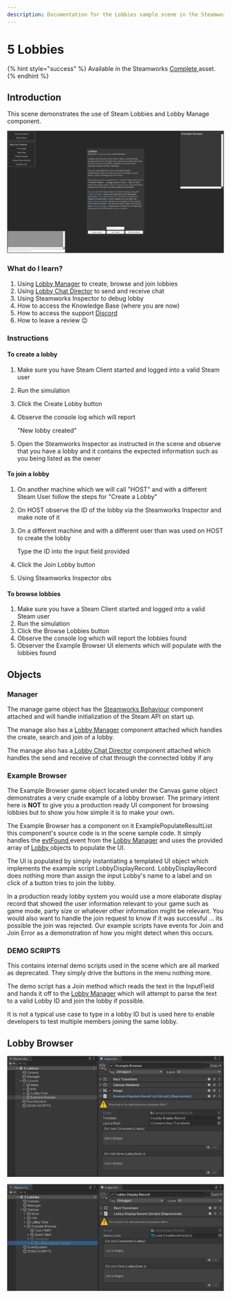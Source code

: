 ```yaml
---
description: Documentation for the Lobbies sample scene in the Steamworks Complete asset
---
```


# 5 Lobbies

{% hint style="success" %}
Available in the Steamworks [Complete ](https://assetstore.unity.com/packages/tools/utilities/ux-v2-complete-201905)asset.
{% endhint %}

## Introduction&#x20;

This scene demonstrates the use of Steam Lobbies and Lobby Manage component.

![](<../../../../.gitbook/assets/image (183) (1) (1).png>)

### What do I learn?

1. Using [Lobby Manager](../../components/lobby-manager.md) to create, browse and join lobbies
2. Using [Lobby Chat Director](../../components/lobby-chat-director.md) to send and receive chat
3. Using Steamworks Inspector to debug lobby&#x20;
4. How to access the Knowledge Base (where you are now)
5. How to access the support [Discord ](https://discord.gg/6X3xrRc)
6. How to leave a review 😉

### Instructions

#### To create a lobby

1. Make sure you have Steam Client started and logged into a valid Steam user
2. Run the simulation
3. Click the Create Lobby button
4.  Observe the console log which will report

    "New lobby created"
5. Open the Steamworks Inspector as instructed in the scene and observe that you have a lobby and it contains the expected information such as you being listed as the owner

#### To join a lobby

1. On another machine which we will call "HOST" and with a different Steam User follow the steps for "Create a Lobby"
2. On HOST observe the ID of the lobby via the Steamworks Inspector and make note of it
3.  On a different machine and with a different user than was used on HOST to create the lobby

    Type the ID into the input field provided
4. Click the Join Lobby button
5. Using Steamworks Inspector obs

#### To browse lobbies

1. Make sure you have a Steam Client started and logged into a valid Steam user
2. Run the simulation
3. Click the Browse Lobbies button
4. Observe the console log which will report the lobbies found
5. Observer the Example Browser UI elements which will populate with the lobbies found

## Objects

### Manager

The manage game object has the [Steamworks Behaviour](../../components/steamworks-behaviour.md) component attached and will handle initialization of the Steam API on start up.

The manage also has a [Lobby Manager](../../components/lobby-manager.md) component attached which handles the create, search and join of a lobby.

The manage also has a[ Lobby Chat Director](../../components/lobby-chat-director.md) component attached which handles the send and receive of chat through the connected lobby if any

### Example Browser

The Example Browser game object located under the Canvas game object demonstrates a very crude example of a lobby browser. The primary intent here is **NOT** to give you a production ready UI component for browsing lobbies but to show you how simple it is to make your own.

The Example Browser has a component on it ExamplePopulateResultList this component's source code is in the scene sample code. It simply handles the [evtFound ](../../components/lobby-manager.md#evtfound)event from the [Lobby Manager](../../components/lobby-manager.md) and uses the provided array of [Lobby ](../../objects/lobby.md)objects to populate the UI.

The UI is populated by simply instantiating a templated UI object which implements the example script LobbyDisplayRecord. LobbyDisplayRecord does nothing more than assign the input Lobby's name to a label and on click of a button tries to join the lobby.

In a production ready lobby system you would use a more elaborate display record that showed the user information relevant to your game such as game mode, party size or whatever other information might be relevant. You would also want to handle the join request to know if it was successful ... its possible the join was rejected. Our example scripts have events for Join and Join Error as a demonstration of how you might detect when this occurs.

### DEMO SCRIPTS

This contains internal demo scripts used in the scene which are all marked as deprecated. They simply drive the buttons in the menu nothing more.

The demo script has a Join method which reads the text in the InputField and hands it off to the [Lobby Manager](../../components/lobby-manager.md) which will attempt to parse the text to a valid Lobby ID and join the lobby if possible.

It is not a typical use case to type in a lobby ID but is used here to enable developers to test multiple members joining the same lobby.

## Lobby Browser

![Screen shot of the Example Populate Result List component on the Example Browser Game Object](<../../../../.gitbook/assets/image (153) (1) (1).png>)

![Screen shot of the Lobby Display Record template referenced by the Example Browser](<../../../../.gitbook/assets/image (178) (1) (1) (1).png>)

